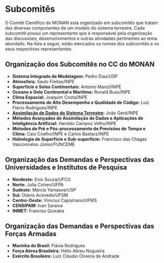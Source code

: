 # Subcomitês

O Comitê Científico do MONAN está organizado em subcomitês que tratam das diversas componentes de um modelo do sistema terrestre. Cada subcomitê possui um representante que é responsável pela organização das discussões, desenvolvimentos e outras atividades pertinentes ao tema abordado. Na lista a seguir, estão elencados os nomes dos subcomitês e os seus respectivos representantes.

## Organização dos Subcomitês no CC do MONAN

* **Sistema Integrado de Modelagem:** Pedro Dias/USP
* **Atmosfera:** Saulo Freitas/INPE
* **Superfície e Solos Continentais:** Antonio Manzi/INPE
* **Oceano e Gelo Continental e Marítimo:** Ronald Buss/INPE
* **Clima Espacial:** Joaquim Costa/INPE
* **Processamento de Alto Desempenho e Qualidade de Código:** Luiz Flávio Rodrigues/INPE
* **[Assimilação de Dados do Sistema Terrestre](https://monanadmin.github.io/monan_ad/):** João Gerd/INPE
* **Métodos Avançados de Assimilação de Dados e Aplicações de Inteligência Artificial:** Haroldo Campos Velho/INPE
* **Métodos de Pré e Pós-processamento de Previsões de Tempo e Clima:** Caio Coelho/INPE e Carlos Bastarz/INPE
* **Hidrologia de Superfície e Sub-superfície:** Francisco das Chagas Vasconcelos Júnior/FUNCEME

## Organização das Demandas e Perspectivas das Universidades e Institutos de Pesquisa

* **Nordeste:** Enio Souza/UFCG
* **Norte:** Julia Cohen/UFPA
* **Sudeste:** Márcia Yamasoe/USP
* **Sul:** Otávio Acevedo/UFSM
* **Centro-Oeste:** Vinicius Capistrano/UFMS
* **CENSIPAM:** Ivan Saraiva
* **INMET:** Franciso Quixaba

## Organização das Demandas e Perspectivas das Forças Armadas

* **Marinha do Brasil:** Flávia Rodrigues
* **Força Aérea Brasileira:** Hélio Abreu Nogueira
* **Exército Brasileiro:** Luiz Cláudio Oliveira de Andrade
